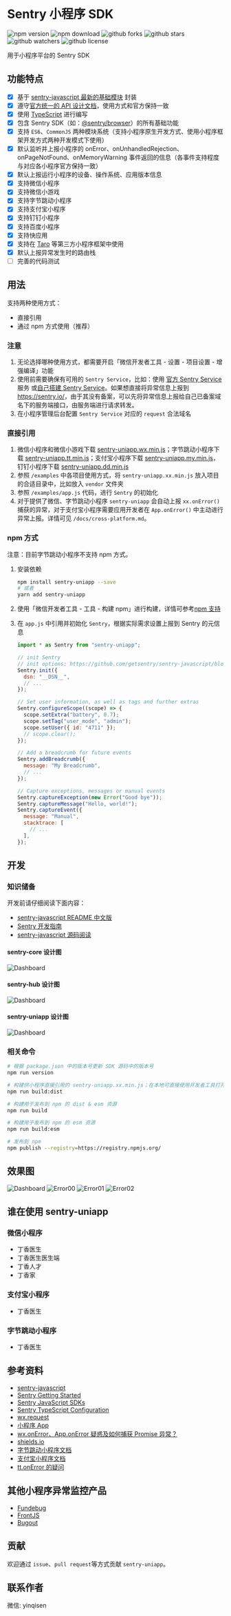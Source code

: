 # Sentry 小程序 SDK

![npm version](https://img.shields.io/npm/v/sentry-uniapp)
![npm download](https://img.shields.io/npm/dm/sentry-uniapp)
![github forks](https://img.shields.io/github/forks/uappkit/sentry-uniapp?style=social)
![github stars](https://img.shields.io/github/stars/uappkit/sentry-uniapp?style=social)
![github watchers](https://img.shields.io/github/watchers/uappkit/sentry-uniapp?style=social)
![github license](https://img.shields.io/github/license/uappkit/sentry-uniapp)

用于小程序平台的 Sentry SDK

## 功能特点

- [x] 基于 [sentry-javascript 最新的基础模块](https://www.yuque.com/lizhiyao/dxy/zevhf1#0GMCN) 封装
- [x] 遵守[官方统一的 API 设计文档](https://www.yuque.com/lizhiyao/dxy/gc3b9r#vQdTs)，使用方式和官方保持一致
- [x] 使用 [TypeScript](https://www.typescriptlang.org/) 进行编写
- [x] 包含 Sentry SDK（如：[@sentry/browser](https://github.com/getsentry/sentry-javascript/tree/master/packages/browser)）的所有基础功能
- [x] 支持 `ES6`、`CommonJS` 两种模块系统（支持小程序原生开发方式、使用小程序框架开发方式两种开发模式下使用）
- [x] 默认监听并上报小程序的 onError、onUnhandledRejection、onPageNotFound、onMemoryWarning 事件返回的信息（各事件支持程度与对应各小程序官方保持一致）
- [x] 默认上报运行小程序的设备、操作系统、应用版本信息
- [x] 支持微信小程序
- [x] 支持微信小游戏
- [x] 支持字节跳动小程序
- [x] 支持支付宝小程序
- [x] 支持钉钉小程序
- [x] 支持百度小程序
- [x] 支持快应用
- [x] 支持在 [Taro](https://taro.aotu.io/) 等第三方小程序框架中使用
- [x] 默认上报异常发生时的路由栈
- [ ] 完善的代码测试

## 用法

支持两种使用方式：

- 直接引用
- 通过 npm 方式使用（推荐）

### 注意

1. 无论选择哪种使用方式，都需要开启「微信开发者工具 - 设置 - 项目设置 - 增强编译」功能
2. 使用前需要确保有可用的 `Sentry Service`，比如：使用 [官方 Sentry Service](https://sentry.io/welcome/) 服务 或[自己搭建 Sentry Service](https://docs.sentry.io/server/)。如果想直接将异常信息上报到 <https://sentry.io/>，由于其没有备案，可以先将异常信息上报给自己已备案域名下的服务端接口，由服务端进行请求转发。
3. 在小程序管理后台配置 `Sentry Service` 对应的 `request` 合法域名

### 直接引用

1. 微信小程序和微信小游戏下载 [sentry-uniapp.wx.min.js](https://github.com/uappkit/sentry-uniapp/blob/master/examples/weapp/vendor/sentry-uniapp.wx.min.js)；字节跳动小程序下载 [sentry-uniapp.tt.min.js](https://github.com/uappkit/sentry-uniapp/blob/master/examples/ttapp/vendor/sentry-uniapp.tt.min.js)；支付宝小程序下载 [sentry-uniapp.my.min.js](https://github.com/uappkit/sentry-uniapp/blob/master/examples/myapp/vendor/sentry-uniapp.my.min.js)，钉钉小程序下载 [sentry-uniapp.dd.min.js](https://github.com/uappkit/sentry-uniapp/blob/master/examples/ddapp/vendor/sentry-uniapp.dd.min.js)
2. 参照 `/examples` 中各项目使用方式，将 `sentry-uniapp.xx.min.js` 放入项目的合适目录中，比如放入 `vendor` 文件夹
3. 参照 `/examples/app.js` 代码，进行 `Sentry` 的初始化
4. 对于提供了微信、字节跳动小程序 `sentry-uniapp` 会自动上报 `xx.onError()` 捕获的异常，对于支付宝小程序需要应用开发者在 `App.onError()` 中主动进行异常上报。详情可见 `/docs/cross-platform.md`。

### npm 方式

注意：目前字节跳动小程序不支持 npm 方式。

1. 安装依赖

   ```bash
   npm install sentry-uniapp --save
   # 或者
   yarn add sentry-uniapp
   ```

2. 使用「微信开发者工具 - 工具 - 构建 npm」进行构建，详情可参考[npm 支持](https://developers.weixin.qq.com/miniprogram/dev/devtools/npm.html)

3. 在 `app.js` 中引用并初始化 `Sentry`，根据实际需求设置上报到 Sentry 的元信息

   ```js
   import * as Sentry from "sentry-uniapp";

   // init Sentry
   // init options: https://github.com/getsentry/sentry-javascript/blob/master/packages/types/src/options.ts
   Sentry.init({
     dsn: "__DSN__",
     // ...
   });

   // Set user information, as well as tags and further extras
   Sentry.configureScope((scope) => {
     scope.setExtra("battery", 0.7);
     scope.setTag("user_mode", "admin");
     scope.setUser({ id: "4711" });
     // scope.clear();
   });

   // Add a breadcrumb for future events
   Sentry.addBreadcrumb({
     message: "My Breadcrumb",
     // ...
   });

   // Capture exceptions, messages or manual events
   Sentry.captureException(new Error("Good bye"));
   Sentry.captureMessage("Hello, world!");
   Sentry.captureEvent({
     message: "Manual",
     stacktrace: [
       // ...
     ],
   });
   ```

## 开发

### 知识储备

开发前请仔细阅读下面内容：

- [sentry-javascript README 中文版](https://www.yuque.com/lizhiyao/dxydance/sentry-javascript-readme-cn)
- [Sentry 开发指南](https://www.yuque.com/lizhiyao/dxydance/sentry-develop-guide)
- [sentry-javascript 源码阅读](https://www.yuque.com/lizhiyao/dxydance/sentry-javascript-src)

#### sentry-core 设计图

![Dashboard](docs/sentry-core.png)

#### sentry-hub 设计图

![Dashboard](docs/sentry-hub.png)

#### sentry-uniapp 设计图

![Dashboard](docs/sentry-uniapp.png)

### 相关命令

```bash
# 根据 package.json 中的版本号更新 SDK 源码中的版本号
npm run version

# 构建供小程序直接引用的 sentry-uniapp.xx.min.js；在本地可直接使用开发者工具打开 examples 下具体项目进行调试
npm run build:dist

# 构建用于发布到 npm 的 dist & esm 资源
npm run build

# 构建用于发布到 npm 的 esm 资源
npm run build:esm

# 发布到 npm
npm publish --registry=https://registry.npmjs.org/
```

## 效果图

![Dashboard](docs/screenshot/sentry-admin.png)
![Error00](docs/screenshot/sentry-error-00.png)
![Error01](docs/screenshot/sentry-error-01.png)
![Error02](docs/screenshot/sentry-error-02.png)

## 谁在使用 sentry-uniapp

### 微信小程序

- 丁香医生
- 丁香医生医生端
- 丁香人才
- 丁香家

### 支付宝小程序

- 丁香医生

### 字节跳动小程序

- 丁香医生

## 参考资料

- [sentry-javascript](https://github.com/getsentry/sentry-javascript)
- [Sentry Getting Started](https://docs.sentry.io/error-reporting/quickstart/?platform=browsernpm)
- [Sentry JavaScript SDKs](http://getsentry.github.io/sentry-javascript/)
- [Sentry TypeScript Configuration](https://github.com/getsentry/sentry-javascript/tree/master/packages/typescript)
- [wx.request](https://developers.weixin.qq.com/miniprogram/dev/api/network/request/wx.request.html)
- [小程序 App](https://developers.weixin.qq.com/miniprogram/dev/reference/api/App.html)
- [wx.onError、App.onError 疑惑及如何捕获 Promise 异常？](https://developers.weixin.qq.com/community/develop/doc/000c8cf5794770272709f38a756000)
- [shields.io](https://shields.io/)
- [字节跳动小程序文档](https://developer.toutiao.com/docs/framework/)
- [支付宝小程序文档](https://docs.alipay.com/mini/developer)
- [tt.onError 的疑问](http://forum.microapp.bytedance.com/topic/2806/tt-onerror-%E7%96%91%E9%97%AE)

## 其他小程序异常监控产品

- [Fundebug](https://www.fundebug.com/)
- [FrontJS](https://www.frontjs.com/home/tour)
- [Bugout](https://bugout.testin.cn/)

## 贡献

欢迎通过 `issue`、`pull request`等方式贡献 `sentry-uniapp`。

## 联系作者

微信: yinqisen
